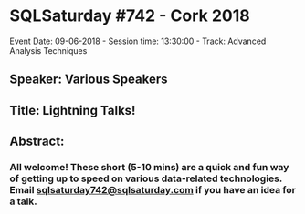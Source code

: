# SQLSaturday #742 - Cork 2018
Event Date: 09-06-2018 - Session time: 13:30:00 - Track: Advanced Analysis Techniques
## Speaker: Various Speakers
## Title: Lightning Talks!
## Abstract:
### All welcome! These short (5-10 mins) are a quick and fun way of getting up to speed on various data-related technologies. Email sqlsaturday742@sqlsaturday.com if you have an idea for a talk.
